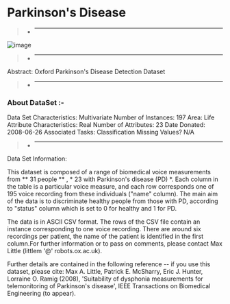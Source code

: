 # Parkinson's Disease

> - ______________________________________________________________________________________________________________________________________________________________________________

![image](https://dementiatoday.net/wp-content/uploads/2020/05/Parkinsons-Disease-Dementi.jpg)

> - ______________________________________________________________________________________________________________________________________________________________________________

Abstract: Oxford Parkinson's Disease Detection Dataset

> - ______________________________________________________________________________________________________________________________________________________________________________

### About DataSet :-
Data Set Characteristics: Multivariate
Number of Instances: 197
Area: Life
Attribute Characteristics: Real
Number of Attributes: 23
Date Donated: 2008-06-26
Associated Tasks: Classification
Missing Values? N/A

> - ____________________________________________________________________________________________________________________________________________________________________________


Data Set Information:

This dataset is composed of a range of biomedical voice measurements from
** 31 people ** , * 23 with Parkinson's disease (PD) *. Each column in the table is a
particular voice measure, and each row corresponds one of 195 voice
recording from these individuals ("name" column). The main aim of the data
is to discriminate healthy people from those with PD, according to "status"
column which is set to 0 for healthy and 1 for PD.

The data is in ASCII CSV format. The rows of the CSV file contain an
instance corresponding to one voice recording. There are around six
recordings per patient, the name of the patient is identified in the first
column.For further information or to pass on comments, please contact Max
Little (littlem '@' robots.ox.ac.uk).

Further details are contained in the following reference -- if you use this
dataset, please cite:
Max A. Little, Patrick E. McSharry, Eric J. Hunter, Lorraine O. Ramig (2008),
'Suitability of dysphonia measurements for telemonitoring of Parkinson's disease',
IEEE Transactions on Biomedical Engineering (to appear).

